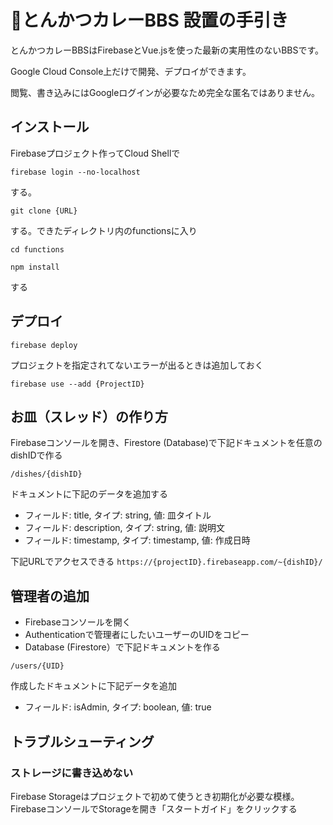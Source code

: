 # 🍛とんかつカレーBBS 設置の手引き
とんかつカレーBBSはFirebaseとVue.jsを使った最新の実用性のないBBSです。

Google Cloud Console上だけで開発、デプロイができます。

閲覧、書き込みにはGoogleログインが必要なため完全な匿名ではありません。

## インストール 
Firebaseプロジェクト作ってCloud Shellで

`firebase login --no-localhost`

する。

`git clone {URL}`

する。できたディレクトリ内のfunctionsに入り

`cd functions`

`npm install`

する


## デプロイ

`firebase deploy`

プロジェクトを指定されてないエラーが出るときは追加しておく

`firebase use --add {ProjectID}`


## お皿（スレッド）の作り方
Firebaseコンソールを開き、Firestore (Database)で下記ドキュメントを任意のdishIDで作る

`/dishes/{dishID}`

ドキュメントに下記のデータを追加する

- フィールド: title, タイプ: string, 値: 皿タイトル
- フィールド: description, タイプ: string, 値: 説明文
- フィールド: timestamp, タイプ: timestamp, 値: 作成日時

下記URLでアクセスできる
`
https://{projectID}.firebaseapp.com/~{dishID}/
`

## 管理者の追加
 + Firebaseコンソールを開く
 + Authenticationで管理者にしたいユーザーのUIDをコピー
 + Database (Firestore）で下記ドキュメントを作る

`/users/{UID}`

作成したドキュメントに下記データを追加

- フィールド: isAdmin, タイプ: boolean, 値: true

## トラブルシューティング

### ストレージに書き込めない
Firebase Storageはプロジェクトで初めて使うとき初期化が必要な模様。
FirebaseコンソールでStorageを開き「スタートガイド」をクリックする